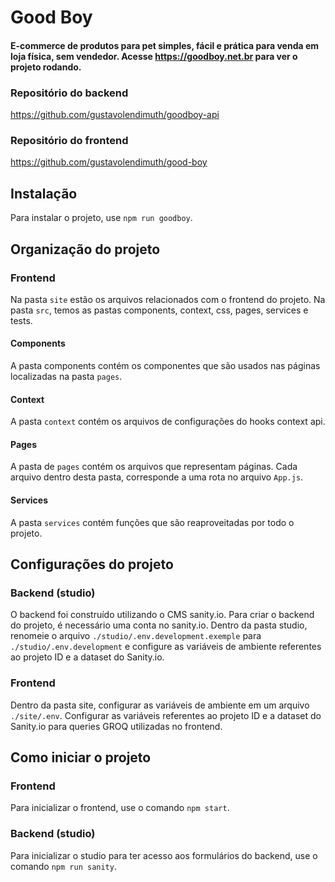 # Good Boy

#### E-commerce de produtos para pet simples, fácil e prática para venda em loja física, sem vendedor. Acesse https://goodboy.net.br para ver o projeto rodando.

### Repositório do backend
 https://github.com/gustavolendimuth/goodboy-api
### Repositório do frontend
https://github.com/gustavolendimuth/good-boy

## Instalação
Para instalar o projeto, use ` npm run goodboy `.

## Organização do projeto
### Frontend 
Na pasta ` site ` estão os arquivos relacionados com o frontend do projeto. Na pasta ` src `, temos as pastas components, context, css, pages, services e tests.
#### Components
A pasta components contém os componentes que são usados nas páginas localizadas na pasta ` pages `.

#### Context
A pasta ` context ` contém os arquivos de configurações do hooks context api.

#### Pages
A pasta de ` pages ` contém os arquivos que representam páginas. Cada arquivo dentro desta pasta, corresponde a uma rota no arquivo ` App.js `.

#### Services
A pasta ` services ` contém funções que são reaproveitadas por todo o projeto.

## Configurações do projeto
### Backend (studio)
O backend foi construído utilizando o CMS sanity.io. Para criar o backend do projeto, é necessário uma conta no sanity.io. Dentro da pasta studio, renomeie o arquivo ` ./studio/.env.development.exemple ` para ` ./studio/.env.development ` e configure as variáveis de ambiente referentes ao projeto ID e a dataset do Sanity.io.
### Frontend
Dentro da pasta site, configurar as variáveis de ambiente em um arquivo ` ./site/.env `. Configurar as variáveis referentes ao projeto ID e a dataset do Sanity.io para queries GROQ utilizadas no frontend.

## Como iniciar o projeto
### Frontend
Para inicializar o frontend, use o comando ` npm start `.
### Backend (studio)
Para inicializar o studio para ter acesso aos formulários do backend, use o comando ` npm run sanity `.
